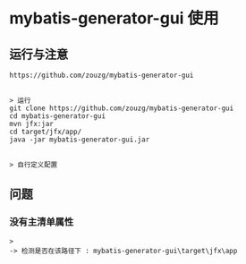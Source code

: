 # mybatis-generator-gui 使用 

## 运行与注意

```
https://github.com/zouzg/mybatis-generator-gui


> 运行
git clone https://github.com/zouzg/mybatis-generator-gui
cd mybatis-generator-gui
mvn jfx:jar
cd target/jfx/app/
java -jar mybatis-generator-gui.jar


> 自行定义配置
```

## 问题



###  没有主清单属性

```
>
-> 检测是否在该路径下 : mybatis-generator-gui\target\jfx\app

```


